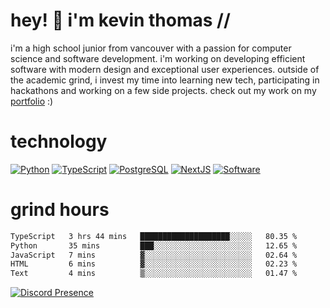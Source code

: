 # hey! 👋 i'm kevin thomas //

i'm a high school junior from vancouver with a passion for computer science and software development. i'm working on developing efficient software with modern design and exceptional user experiences. outside of the academic grind, i invest my time into learning new tech, participating in hackathons and working on a few side projects. check out my work on my [portfolio](https://kevinjosethomas.com/) :)

# technology

[![Python](https://i.imgur.com/uJCFGqb.png)](https://kevinthomas.codes/stack)
[![TypeScript](https://i.imgur.com/LlHxpmm.png)](https://kevinthomas.codes/stack)
[![PostgreSQL](https://i.imgur.com/JtHCo5L.png)](https://kevinthomas.codes/stack)
[![NextJS](https://i.imgur.com/S1zqWbT.png)](https://kevinthomas.codes/stack)
[![Software](https://i.imgur.com/cdfHm5u.png)](https://kevinthomas.codes/stack)

# grind hours

<!--START_SECTION:waka-->

```txt
TypeScript   3 hrs 44 mins   ████████████████████░░░░░   80.35 %
Python       35 mins         ███░░░░░░░░░░░░░░░░░░░░░░   12.65 %
JavaScript   7 mins          ▓░░░░░░░░░░░░░░░░░░░░░░░░   02.64 %
HTML         6 mins          ▓░░░░░░░░░░░░░░░░░░░░░░░░   02.23 %
Text         4 mins          ▒░░░░░░░░░░░░░░░░░░░░░░░░   01.47 %
```

<!--END_SECTION:waka-->

[![Discord Presence](https://lanyard.cnrad.dev/api/418707912836382721)](https:/kevinthomas.codes/)

